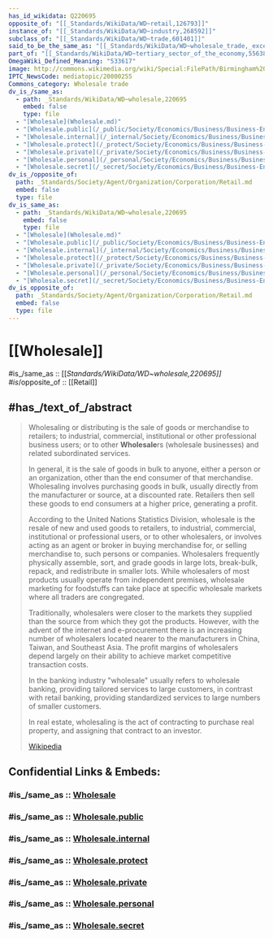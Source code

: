 ```yaml
---
has_id_wikidata: Q220695
opposite_of: "[[_Standards/WikiData/WD~retail,126793]]"
instance_of: "[[_Standards/WikiData/WD~industry,268592]]"
subclass_of: "[[_Standards/WikiData/WD~trade,601401]]"
said_to_be_the_same_as: "[[_Standards/WikiData/WD~wholesale_trade,_except_of_motor_vehicles_and_motorcycles,29584308]]"
part_of: "[[_Standards/WikiData/WD~tertiary_sector_of_the_economy,55638]]"
OmegaWiki_Defined_Meaning: "533617"
image: http://commons.wikimedia.org/wiki/Special:FilePath/Birmingham%20Wholesale%20Markets.jpg
IPTC_NewsCode: mediatopic/20000255
Commons_category: Wholesale trade
dv_is_/same_as:
  - path: _Standards/WikiData/WD~wholesale,220695
    embed: false
    type: file
  - "[Wholesale](Wholesale.md)"
  - "[Wholesale.public](/_public/Society/Economics/Business/Business-Entity/Wholesale.public.md)"
  - "[Wholesale.internal](/_internal/Society/Economics/Business/Business-Entity/Wholesale.internal.md)"
  - "[Wholesale.protect](/_protect/Society/Economics/Business/Business-Entity/Wholesale.protect.md)"
  - "[Wholesale.private](/_private/Society/Economics/Business/Business-Entity/Wholesale.private.md)"
  - "[Wholesale.personal](/_personal/Society/Economics/Business/Business-Entity/Wholesale.personal.md)"
  - "[Wholesale.secret](/_secret/Society/Economics/Business/Business-Entity/Wholesale.secret.md)"
dv_is_/opposite_of:
  path: _Standards/Society/Agent/Organization/Corporation/Retail.md
  embed: false
  type: file
dv_is_same_as:
  - path: _Standards/WikiData/WD~wholesale,220695
    embed: false
    type: file
  - "[Wholesale](Wholesale.md)"
  - "[Wholesale.public](/_public/Society/Economics/Business/Business-Entity/Wholesale.public.md)"
  - "[Wholesale.internal](/_internal/Society/Economics/Business/Business-Entity/Wholesale.internal.md)"
  - "[Wholesale.protect](/_protect/Society/Economics/Business/Business-Entity/Wholesale.protect.md)"
  - "[Wholesale.private](/_private/Society/Economics/Business/Business-Entity/Wholesale.private.md)"
  - "[Wholesale.personal](/_personal/Society/Economics/Business/Business-Entity/Wholesale.personal.md)"
  - "[Wholesale.secret](/_secret/Society/Economics/Business/Business-Entity/Wholesale.secret.md)"
dv_is_opposite_of:
  path: _Standards/Society/Agent/Organization/Corporation/Retail.md
  embed: false
  type: file
---
```


# [[Wholesale]] 

#is_/same_as :: [[_Standards/WikiData/WD~wholesale,220695]]  
#is_/opposite_of :: [[Retail]] 

## #has_/text_of_/abstract 

> Wholesaling or distributing is the sale of goods or merchandise to retailers; 
> to industrial, commercial, institutional or other professional business users; 
> or to other **Wholesale**rs (wholesale businesses) and related subordinated services. 
> 
> In general, it is the sale of goods in bulk to anyone, either a person or an organization, other than the end consumer of that merchandise. Wholesaling involves purchasing goods in bulk, usually directly from the manufacturer or source, at a discounted rate. Retailers then sell these goods to end consumers at a higher price, generating a profit.
>
> According to the United Nations Statistics Division, wholesale is the resale of new and used goods to retailers, to industrial, commercial, institutional or professional users, or to other wholesalers, or involves acting as an agent or broker in buying merchandise for, or selling merchandise to, such persons or companies. Wholesalers frequently physically assemble, sort, and grade goods in large lots, break-bulk, repack, and redistribute in smaller lots. While wholesalers of most products usually operate from independent premises, wholesale marketing for foodstuffs can take place at specific wholesale markets where all traders are congregated.
>
> Traditionally, wholesalers were closer to the markets they supplied than the source from which they got the products. However, with the advent of the internet and e-procurement there is an increasing number of wholesalers located nearer to the manufacturers in China, Taiwan, and Southeast Asia. The profit margins of wholesalers depend largely on their ability to achieve market competitive transaction costs.
>
> In the banking industry "wholesale" usually refers to wholesale banking, providing tailored services to large customers, in contrast with retail banking, providing standardized services to large numbers of smaller customers.
>
> In real estate, wholesaling is the act of contracting to purchase real property, and assigning that contract to an investor.
>
> [Wikipedia](https://en.wikipedia.org/wiki/Wholesaling) 


## Confidential Links & Embeds: 

### #is_/same_as :: [Wholesale](Wholesale.md) 

### #is_/same_as :: [Wholesale.public](/_public/Society/Economics/Business/Business-Entity/Wholesale.public.md) 

### #is_/same_as :: [Wholesale.internal](/_internal/Society/Economics/Business/Business-Entity/Wholesale.internal.md) 

### #is_/same_as :: [Wholesale.protect](/_protect/Society/Economics/Business/Business-Entity/Wholesale.protect.md) 

### #is_/same_as :: [Wholesale.private](/_private/Society/Economics/Business/Business-Entity/Wholesale.private.md) 

### #is_/same_as :: [Wholesale.personal](/_personal/Society/Economics/Business/Business-Entity/Wholesale.personal.md) 

### #is_/same_as :: [Wholesale.secret](/_secret/Society/Economics/Business/Business-Entity/Wholesale.secret.md)

